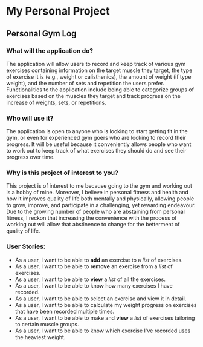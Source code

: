 # My Personal Project

## Personal Gym Log

### What will the application do?

The application will allow users to record and keep track of various gym exercises containing
information on the target muscle they target, the type of exercise it is (e.g., weight or calisthenics), the amount of
weight (if type weight), and the number of sets and repetition the users prefer. Functionalities to the application
include being able to categorize groups of exercises based on the muscles they target and track progress on the 
increase of weights, sets, or repetitions.

### Who will use it?

The application is open to anyone who is looking to start getting fit in the gym, or even for experienced gym goers who
are looking to record their progress. It will be useful because it conveniently allows people who want to work out to
keep track of what exercises they should do and see their progress over time.

### Why is this project of interest to you?

This project is of interest to me because going to the gym and working out is a hobby of mine. Moreover, I believe
in personal fitness and health and how it improves quality of life both mentally and physically, allowing people to 
grow, improve, and participate in a challenging, yet rewarding endeavour. Due to the growing number of people who are
abstaining from personal fitness, I reckon that increasing the convenience with the process of working out will allow
that abstinence to change for the betterment of quality of life.


### User Stories:
- As a user, I want to be able to **add** an exercise to a _list_ of exercises.
- As a user, I want to be able to **remove** an exercise from a _list_ of exercises.
- As a user, I want to be able to **view** a _list_ of all the exercises.
- As a user, I want to be able to know how many exercises I have recorded.
- As a user, I want to be able to select an exercise and view it in detail.
- As a user, I want to be able to calculate my weight progress on exercises that have been recorded multiple times.
- As a user, I want to be able to make and **view** a _list_ of exercises tailoring to certain muscle groups.
- As a user, I want to be able to know which exercise I've recorded uses the heaviest weight.